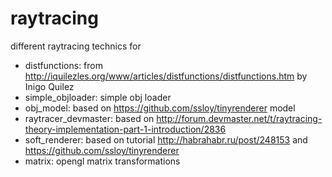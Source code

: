 # raytracing
different raytracing technics for 
- distfunctions: from http://iquilezles.org/www/articles/distfunctions/distfunctions.htm by Inigo Quilez
- simple_objloader: simple obj loader
- obj_model: based on https://github.com/ssloy/tinyrenderer model
- raytracer_devmaster: based on http://forum.devmaster.net/t/raytracing-theory-implementation-part-1-introduction/2836
- soft_renderer: based on tutorial http://habrahabr.ru/post/248153 and https://github.com/ssloy/tinyrenderer
- matrix: opengl matrix transformations
